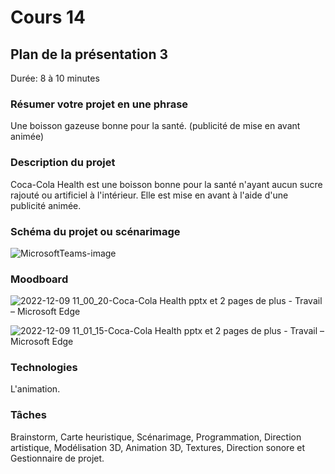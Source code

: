 # Cours 14
## Plan de la présentation 3
Durée: 8 à 10 minutes

### Résumer votre projet en une phrase
Une boisson gazeuse bonne pour la santé. (publicité de mise en avant animée) 

### Description du projet 
Coca-Cola Health est une boisson bonne pour la santé n'ayant aucun sucre rajouté ou artificiel à l'intérieur. Elle est mise en avant à l'aide d'une publicité animée.

### Schéma du projet ou scénarimage

![MicrosoftTeams-image](https://user-images.githubusercontent.com/112189143/206742247-5bc0645d-4c67-4f67-b81a-8a0f8c7457d4.png)

### Moodboard
 ![2022-12-09 11_00_20-Coca-Cola Health pptx et 2 pages de plus - Travail – Microsoft​ Edge](https://user-images.githubusercontent.com/112189143/206742523-6d6cfc9c-932a-4bd7-b70d-509f2679ecd8.png)

![2022-12-09 11_01_15-Coca-Cola Health pptx et 2 pages de plus - Travail – Microsoft​ Edge](https://user-images.githubusercontent.com/112189143/206742748-79988c6e-a116-46e4-bd76-566981cc9296.png)


### Technologies
L'animation.

### Tâches
Brainstorm, Carte heuristique, Scénarimage, Programmation, Direction artistique, Modélisation 3D, Animation 3D, Textures, Direction sonore et Gestionnaire de projet.

